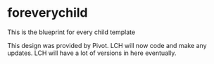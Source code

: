 # foreverychild
This is the blueprint for every child template

This design was provided by Pivot. LCH will now code and make any updates. LCH will have a lot of versions in here eventually.
